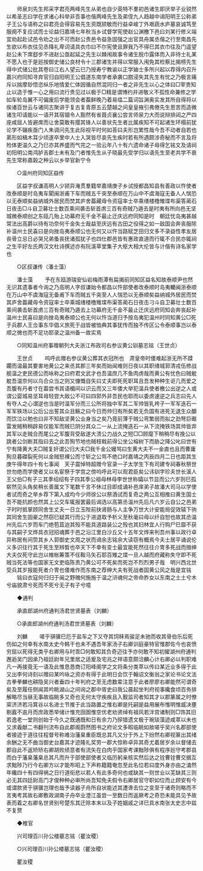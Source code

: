 <!-- { "loadSidebar": true } -->
　　师泉刘先生邦采字君亮两峰先生从弟也自少英特不羣初邑诸生即厌举子业锐然以希圣志曰学在求诸心科举非吾事也偕两峰先生及弟侄九人趋越中谒阳明王公称弟子王公与语称之曰君亮会得容易先生资既颕敏而行益卓峻丁外艰蔬水庐墓哀诚笃至服阕不复应试而士论益归嘉靖七年秋当乡试督学宪使赵公渊檄下邑曰刘某行修义端宜劝起赴试邑令劝之出不可而赵公责邑令益急固强之出官具舟属丞偕之行至南昌先生欲以布衣往见丞降礼卑词请具衣巾曰不尔宪使且罪我乃不得巳其衣巾往及门遥望赵公未下席郄步不进赵公亟起延之先生以棘闱故事令诸生脱巾露体而入非待士礼某不愿入也于是廵按御史储公良材令十三郡诸生并得以常服入闱免其检察比揭榜先生得中式储公批其卷曰江右人望云巳乃授寿宁教谕以正学廸士多所兴起以荐得内召升嘉兴府同知寻弃官归自阳明王公倡道东南学者承袭口脗浸失其先生有忧之乃极言痛斥以揣摩玅悟恣纵乐地情爱仁体因循自然混同归一者之非先生以心之体曰□宰贵知止以造于惟一心之用曰流行贵见过以极于□精是谓博约并进敬义不孤性命兼修之学如车轮岛翼不可偏废后学能领会者葢鲜晚乃着易缊二篇词旨渊奥实发其所自得将以俟诸百世云与诸同志聚讲于复古复青原五云楚越之间皇皇掖引弗倦先生思苦而造微诸生叩请能以一语开其宿锢令人豁然有省聂贞襄公尝言师泉力大而说辩排闼之严四座咸屈人皆避席而让舍莫敢有撄其锋人以善状先生者比属疾知不可起诸生环榻前犹论学不辍疾亟门人朱调问先生此际视平时何如荅曰夫形岂累性哉今吾不动者自若也苐形如槁木耳少顷遂卒里中人士入哭皆尽哀先生疾时若有所遇颇涉奇秘而不言及将殓体更温久之乃巳亦其养盛而气完之一验云年八十有六遗命诸子毋得乞铭文及请祠初阳明公南鸿胪吉郡士未有及门者惟先生从子晓最先受学归以语先生至老共学不衰先生常称嘉榖之种云以乡举官新宁令 

　　○温州府同知区益传 

　　区益字叔谦高明人少颕异淹贯羣籍举嘉靖庚子乡试授都昌知县有善政以忤使者改泰顺是时岛夷车閵闽浙甫下车而贼五千突至泰顺在万山中不虞海寇无备人人惴恐以无泰顺矣益纳城外居民而焚其庐舍葢藏毋令资寇率士卒乘缮楼橹雉堞布渠答蔺石日夜击□斗自卫募壮士数百乘间袭击斩首虏三百有奇贼乃遁去是时夷有所向邑无坚城微泰顺创之东瓯几殆上功幕府无千金不最止迁庆远府同知是时　朝廷忧岛夷甚越常法出高爵以待有功奈何千金失士哉益至庆远有古田之役得之如一敌国会奔丧服除补温州士民喜曰是向挫岛夷泰顺公也无何又以忤当路赋芝田归文多不录益性孝友居丧骨立忌日必哭兄弟蚤丧抚诸孤犹子也四仕郡邑皆有惠政直道而行辄不合民亦辄祠之生平好左氏两汉文杜诗撰述亦有阮溪草堂集子大枢大相大伦皆与计偕有诗名家学也 

　　○区叔谦传（潘士藻） 

　　潘士藻 
　　予在东瓯游瑞安仙岩梅雨潭有扁揭前同知区益名知故泰顺尹也然无识其遗事者今询之乃高明人字叔谦始令都昌以忤部使者改泰顺时岛夷轥闽浙泰顺在万山中不虞海寇无备甫下车而贼五千突至人人惴恐以无泰顺矣益纳城外居民而焚其庐舍葢藏毋令资寇率士卒乘城缮楼橹雉堞布渠答蔺石日夜击刁斗自卫募壮士数百乘间袭击斩首虏三百有奇贼乃遁去上功幕府无千金不最止迁庆远府同知会奔丧起补温州士民喜曰是向挫岛夷泰顺公也无何以忤当道归予按岛夷犯温州时同知黄公□死于兵郡人王佥事东华倡义旅死于战皆被恤典其事犹传而独不传区公令泰顺事岂以泰顺之微也而不足功耶录之温州备一故实焉 

　　○同知温州府事赠朝列大夫浙江布政司右参议黄公钏墓志铭（王世贞） 

　　王世贞 
　　呜呼此赠右参议黄公葬其衣冠所也　肃皇帝时倭难起浙无所不蹂躙而温最其要害地黄公之来丞其郡三年矣而始闻难则日夜以其职缮城郭清戎伍修战舰温之吏民德公而咏称之曰府君文武才也吾温庶几不鱼肉虏哉而黄公有忧色曰贼躭躭吾温奈何以乌合众当之则又慷慨自矢曰丈夫即死死职耳且吾发种种生讵几而爱之吾腹有丹者寸在葢尝书其语楣间以识云而又三年倭大举犯温兵使者檄公出逆之人或谓公婴城易坚耳毋轻尝大敌公不可曰四郭外非吾民也耶而以委虏速逆之兵志曰先人有夺人之心谓逆也当是时温军分而三公所将独中军其二军帅皆乳袴子一军军迭石一军军铁场以公后公出誓其众且觞之曰今日而帅归有所矣若无负国有进死无退生众釂而饮泣以勉也曰非不知敌坚黄公业身当之矣乃竟前薄于贼公弯繁弱而拟之劲弩巨礟雷发贼稍稍辟易仅能军而贼巳阴分其众二一从上流掩迭石一从下流掩铁场其帅皆弃其军以走贼合而尾公之军腹背受敌遂大溃公力战久之短□□顾麾下稍稍尽有挽公以跳者公剑断其指曰去之此吾狥节地也贼枝戟前得公坐公榕树下而胁之降公叱曰世有宁有降黄大夫□贼复奸谓公归大夫□我千金公嫚骂曰生黄大夫不一金直也且而曹庸狥旦暮磔裂死何以金贼怒裸公而寸斩之公骂不绝口时嘉靖之丙辰四月二日也距其生庚午得年四十有七事闻　天子震悼特超赠今官录一子太学生下有司建专祠春秋祭世世勿绝而学使者又以名宦祭于学宫之傍呜呼此可以观君臣矣公讳钏字珍夫世长溪人王父伯□有子三其季绍绍有子四其季公祖母林母李世世称孀以节显而公六岁则巳孤崭然见头角矣稍长善属文下笔数千言不休过目即成诵补邑庠弟子故潘大司马以学使者试而奇之举乡荐下第入成均今少师徐公以祭酒试而复奇之两公互相推曰黄生国士吾不能抗颜也然其上公交车辄报罢最后谒选以高第丞温州先后凡六岁云自公之邑弟子时时抵掌顾同舍生丈夫一日立玉陛前抉肾肠与人主争万世大计安能局促效辕下驹其同舍生固豪之然窃巳疑其行而公于进退取予析义至秋毫曰毋以纤自恕也故其丞温州先后六岁而车门绝苞苴迨其殁不能具道路装公之殁也其妇林宜人行购尸巳靡不获与其嗣子文烨具衣冠招魂葬于邑之沿江里白沙丘又十五年文烨来判吾州事以政行卓异称居有间贽其乡人郭御史文周之状而谒余志铭余大读窃有概焉今夫士居平诵说伦义多识往行其于死生至辨晳也卒天下不幸有变士最宜能死然往往介冑多死战而搢绅大夫仅死守此岂以帷帐筹策不任鞍马矢石耶百雉之堞一旦人越而府藏称失守即不死贼当死法等也国家无文吏临陈责乃黄公可不死矣而死岂不烈烈男子哉　明兴西北世受兵其岁报能死者介冑也倭难作而东南之荐绅大夫有死战者固黄公风之哉是宜铭 
　　铭曰衣寇何归归于闽之野魄何施施于温之浒魂何之帝命胙女以东南之土土兮木兮庙貌肃兮死而不死兮无子有子兮噫 

　　◆通判 

　　承直郎湖州府通判汤君世贤墓表（刘麟） 

　　○承直郎湖州府通判汤君世贤墓表（刘麟） 

　　刘麟 
　　嗟乎骐骥巳厄于盐车之下又夺其饲秣焉骏足未驰而收其骨伯乐后死伤如之何幸有水南太史今韩干也未不遇吾年家汤子右卿训庭豪特官惟郡佐今也哀愤穷屈以死得无类乎右卿用与时乖□何敢知其负奇迈往予亦何敢不知初擢湖州府通判邂逅吴门因承乃祖廷尉年兄里居之适爰及宅兆之祥语意颇洽麟心计右卿必以判职难凡一再接竟无一语及此惟恳恳商订阳峰阁学之文将条分类萃以传曰某近业多得于此又出李何诗刻以赠曰某吟咏之资亦有得于此明日会饮于翰诏文衡翁之家论书论文法古拳拳麟也耕隐吴兴者垂四十年判府之至无虑数辈注意于此者廖廖右卿能然可谓奇矣及至履任侧闻其吟眺湖山之间询之郡中胥史曰我公晨起坐判府视事纔食顷百务排解略尽当昼无事故临眺多又奇也无何太守疾疾且入觐监司者知其才以郡篆属之时僚寀济济若冯箕谷以名进士节推于此当路置之惟右卿是托嗣是益用展布惟明惟威决壅剔蠧不逾月而庶政悉举储计惟充囹圄惟空优老劝贤绰有祖风若泮宫诸制则□饰其旧若逸老一堂则创始于今久之既通既和日有余力乃摉猎遗文极于琬琰藻迹咸萃以未也又求羲献二书翻刊流布自此郡阁蔚然图书之府论文多暇临眺如故嗟乎吴兴名郡部使者接迹于道往往程督号称难治藩臬重臣既总其凡又分于外上下纷然右卿视篆出其绪余酬之无不曲当御史台嘉其才迹隆礼奖劳一郡大惊称卓异其奇尤着居岁余以督储去郡自此不返矫矫右卿胡败绩意者有流矢在白肉乎国家考课黜陟俱有程序廵守考郡县而白于藩臬藩臬总其凡而升于部使部使者又临历躬亲核实然后达之铨曹铨曹交据互求黜陟乃行今右卿方以才能布昭上下声称籍籍奄忽至此名位若曰度外身亦由之溘然年纔四十有四得祸之日行道衔悲以若人有此多奇何也或缺其一则世业以芜缺其三则必无其四廷尉高门才俊种种必审所尚吾知免夫假令右卿居官守职如位而止顾安有今或谓款贤于骐骥岂理也哉予读器子舟所自状能述其遭谗去位之变至于诸奇则略而不言夷考其故右卿敷政湖南子舟卒业澄江虽尝一至数日而返厥考之奇恐未能具见予故表而着之右卿名世贤别号楚东其迁除本末以及子姓姻戚之详巳具水南张太史志中兹不复赘 

　　◆椎官 

　　兴司理百川孙公楼墓志铭（瞿汝稷） 

　　○兴司理百川孙公楼墓志铭（瞿汝稷） 

　　瞿汝稷 
